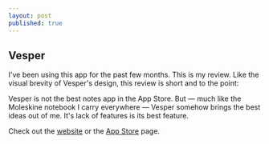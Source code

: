 ```yaml
---
layout: post
published: true
---
```


## Vesper

I've been using this app for the past few months. This is my review. Like the visual brevity of Vesper's design, this review is short and to the point:

Vesper is not the best notes app in the App Store. But — much like the Moleskine notebook I carry everywhere — Vesper somehow brings the best ideas out of me. It's lack of features is its best feature.

Check out the [website](http://vesperapp.co/) or the [App Store](https://itunes.apple.com/us/app/vesper/id655895325?mt=8&ign-mpt=uo%3D4) page.